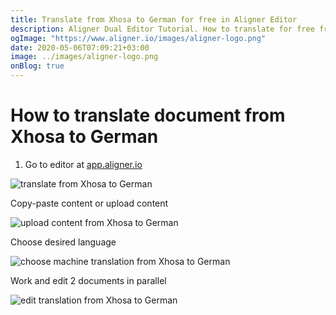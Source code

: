 ```yaml
---
title: Translate from Xhosa to German for free in Aligner Editor
description: Aligner Dual Editor Tutorial. How to translate for free from Xhosa to German. Aligner is multilingual document management platform. 
ogImage: "https://www.aligner.io/images/aligner-logo.png"
date: 2020-05-06T07:09:21+03:00
image: ../images/aligner-logo.png
onBlog: true
---
```


# How to translate document from Xhosa to German

1. Go to editor at [app.aligner.io](https://app.aligner.io "Aligner App web page")

![translate from Xhosa to German](../aligner-blank-editor.png "translate from Xhosa to German")

Copy-paste content or upload content

![upload content from Xhosa to German](../aligner-uploaded-document.png "upload content from Xhosa to German")

Choose desired language

![choose machine translation from Xhosa to German](../aligner-language-dropdown.png "choose machine translation from Xhosa to German")

Work and edit 2 documents in parallel

![edit translation from Xhosa to German](../aligner-double-sitded-editor.png "edit translation from Xhosa to German")

